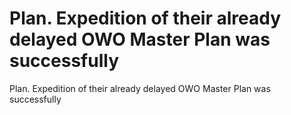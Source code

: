# Plan. Expedition of their already delayed OWO Master Plan was successfully

Plan. Expedition of their already delayed OWO Master Plan was successfully